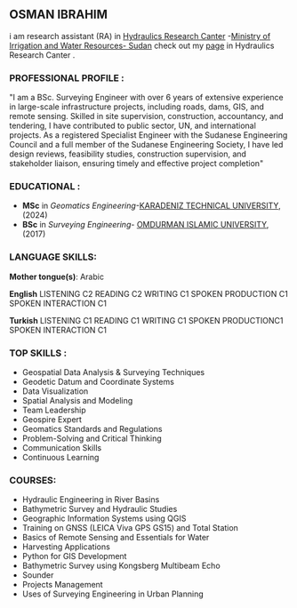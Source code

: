 ##  OSMAN IBRAHIM 
i am research assistant (RA) in [Hydraulics Research Canter](https://hrc-sudan.sd/) -[Ministry of Irrigation and Water Resources- Sudan](http://www.wre.gov.sd/cgi-sys/suspendedpage.cgi?fbclid=IwAR0GeKxkwwtGqG-V72Y_A3Dv6dqFjXemqxlHPktCBhC3al6Qm7roAZxNlOs) check out my [page](https://hrc-sudan.sd/index.php/people2/) in Hydraulics Research Canter . 
### PROFESSIONAL PROFILE :
"I am a BSc. Surveying  Engineer with over 6 years of extensive
experience in large-scale infrastructure projects, including
roads, dams, GIS, and remote sensing. Skilled in site
supervision, construction, accountancy, and tendering, I
have contributed to public sector, UN, and international
projects. As a registered Specialist Engineer with the
Sudanese Engineering Council and a full member of the
Sudanese Engineering Society, I have led design reviews,
feasibility studies, construction supervision, and stakeholder
liaison, ensuring timely and effective project completion"
### EDUCATIONAL :
* **MSc** in _Geomatics Engineering_-[KARADENIZ TECHNICAL UNIVERSITY](https://www.ktu.edu.tr/), (2024)
* **BSc** in _Surveying Engineering_- [OMDURMAN ISLAMIC UNIVERSITY](http://www.oiu.edu.sd), (2017)
### LANGUAGE SKILLS:
**Mother tongue(s)**: Arabic                  

**English**
LISTENING C2
READING C2
WRITING C1
SPOKEN PRODUCTION C1
SPOKEN INTERACTION C1

**Turkish**
LISTENING C1
READING C1
WRITING C1
SPOKEN PRODUCTIONC1
SPOKEN INTERACTION C1
### TOP SKILLS :
* Geospatial Data Analysis & Surveying Techniques
* Geodetic Datum and Coordinate Systems
* Data Visualization
* Spatial Analysis and Modeling
* Team Leadership
* Geospire Expert
* Geomatics Standards and Regulations
* Problem-Solving and Critical Thinking
* Communication Skills
* Continuous Learning
### COURSES:
* Hydraulic Engineering in River Basins
* Bathymetric Survey and Hydraulic Studies
* Geographic Information Systems using QGIS
* Training on GNSS (LEICA Viva GPS GS15) and Total Station
* Basics of Remote Sensing and Essentials for Water
* Harvesting Applications
* Python for GIS Development
* Bathymetric Survey using Kongsberg Multibeam Echo
* Sounder
* Projects Management
* Uses of Surveying Engineering in Urban Planning
<!--
**Osman-Geomatics93/Osman-Geomatics93** is a ✨ _special_ ✨ repository because its `README.md` (this file) appears on your GitHub profile.

Here are some ideas to get you started:

- 🔭 I’m currently working on ...
- 🌱 I’m currently learning ...
- 👯 I’m looking to collaborate on ...
- 🤔 I’m looking for help with ...
- 💬 Ask me about ...
- 📫 How to reach me: ...
- 😄 Pronouns: ...
- ⚡ Fun fact: ...
-->
